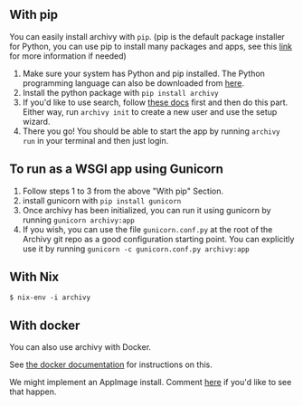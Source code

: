 ## With pip

You can easily install archivy with `pip`. (pip  is the default package installer for Python, you can use pip to install many packages and apps, see this [link](https://pypi.org/project/pip/) for more information if needed)


1. Make sure your system has Python and pip installed. The Python programming language can also be downloaded from [here](https://www.python.org/downloads/).
2. Install the python package with `pip install archivy`
3. If you'd like to use search, follow [these docs](setup-search.md) first and then do this part. Either way, run `archivy init` to create a new user and use the setup wizard.
4. There you go! You should be able to start the app by running `archivy run` in your terminal and then just login.

## To run as a WSGI app using Gunicorn

1. Follow steps 1 to 3 from the above "With pip" Section.
2. install gunicorn with `pip install gunicorn`
3. Once archivy has been initialized, you can run it using gunicorn by running `gunicorn archivy:app`
4. If you wish, you can use the file `gunicorn.conf.py` at the root of the Archivy git repo as a good configuration starting point. You can explicitly use it by running `gunicorn -c gunicorn.conf.py archivy:app`

## With Nix
```ShellSession
$ nix-env -i archivy
```

## With docker

You can also use archivy with Docker. 

See [the docker documentation](https://github.com/archivy/archivy-docker) for instructions on this.

We might implement an AppImage install. Comment [here](https://github.com/archivy/archivy/issues/44) if you'd like to see that happen.
